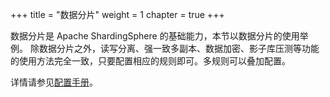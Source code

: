 +++
title = "数据分片"
weight = 1
chapter = true
+++

数据分片是 Apache ShardingSphere 的基础能力，本节以数据分片的使用举例。
除数据分片之外，读写分离、强一致多副本、数据加密、影子库压测等功能的使用方法完全一致，只要配置相应的规则即可。多规则可以叠加配置。

详情请参见[配置手册](/cn/user-manual/shardingsphere-jdbc/configuration/)。
